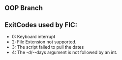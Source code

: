 ## OOP Branch


## ExitCodes used by FIC:
- 0: Keyboard interrupt
- 2: File Extension not supported.
- 3: The script failed to pull the dates
- 4: The -d/--days argument is not followed by an int.